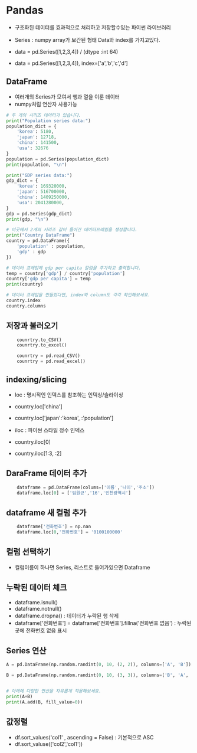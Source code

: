 # Pandas
- 구조화된 데이터를 효과적으로 처리하고 저장할수있는 파이썬 라이브러리

- Series : numpy array가 보간된 형태 Data와 index를 가지고있다.
- data = pd.Series([1,2,3,4]) / (dtype :int 64)
- data = pd.Series([1,2,3,4]), index=['a','b','c','d']

## DataFrame
- 여러개의 Series가 모여서 행과 열을 이룬 데이터
- numpy처럼 연산자 사용가능

```py
# 두 개의 시리즈 데이터가 있습니다.
print("Population series data:")
population_dict = {
    'korea': 5180,
    'japan': 12718,
    'china': 141500,
    'usa': 32676
}
population = pd.Series(population_dict)
print(population, "\n")

print("GDP series data:")
gdp_dict = {
    'korea': 169320000,
    'japan': 516700000,
    'china': 1409250000,
    'usa': 2041280000,
}
gdp = pd.Series(gdp_dict)
print(gdp, "\n")

# 이곳에서 2개의 시리즈 값이 들어간 데이터프레임을 생성합니다.
print("Country DataFrame")
country = pd.DataFrame({
    'population' : population,
    'gdp' : gdp
})

# 데이터 프레임에 gdp per capita 칼럼을 추가하고 출력합니다.
temp = country['gdp'] / country['population']
country['gdp per capita'] = temp
print(country)

# 데이터 프레임을 만들었다면, index와 column도 각각 확인해보세요.
country.index
country.columns
```

## 저장과 불러오기

```py
    counrtry.to_CSV()
    counrtry.to_excel()

    counrtry = pd.read_CSV()
    counrtry = pd.read_excel()
```

## indexing/slicing
- loc : 명시적인 인덱스를 참조하는 인덱싱/슬라이싱

- country.loc['china']
- country.loc['japan':'korea', :'population']

- iloc : 파이썬 스타일 정수 인덱스

- country.iloc[0]
- country.iloc[1:3, :2]

## DaraFrame 데이터 추가
```py
    dataframe = pd.DataFrame(colums=['이름','나이','주소'])
    dataframe.loc[0] = ['임원균','16','인천광역시']
```

## dataframe 새 컬럼 추가
```py
    dataframe['전화번호'] = np.nan
    dataframe.loc[0,'전화번호'] = '0100100000'
```

## 컬럼 선택하기
- 컬럼이름이 하나면 Series, 리스트로 들어가있으면 Dataframe

## 누락된 데이터 체크

- dataframe.isnull()
- dataframe.notnull()
- dataframe.dropna() : 데이터가 누락된 행 삭제
- dataframe['전화번호'] = dataframe['전화번호'].fillna('전화번호 없음') : 누락된곳에 전화번호 없음 표시

## Series 연산

```py
A = pd.DataFrame(np.random.randint(0, 10, (2, 2)), columns=['A', 'B'])      #칼럼이 A, B입니다.

B = pd.DataFrame(np.random.randint(0, 10, (3, 3)), columns=['B', 'A', 'C'])     #칼럼이 B, A, C입니다.


# 아래에 다양한 연산을 자유롭게 적용해보세요.
print(A+B)
print(A.add(B, fill_value=0))
```

## 값정렬
- df.sort_values('col1' , ascending = False) : 기본적으로 ASC
- df.sort_valuse(['col2','col1'])